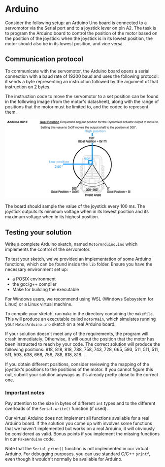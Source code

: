 # Arduino

Consider the following setup: an Arduino Uno board is connected to a servomotor via the Serial port and to a joystick lever on pin A2. The task is to program the Arduino board to control the position of the motor based on the position of the joystick: when the joystick is in its lowest position, the motor should also be in its lowest position, and vice versa.

## Communication protocol

To communicate with the servomotor, the Arduino board opens a serial connection with a baud rate of 19200 baud and uses the following protocol: it sends a byte representing an instruction followed by the argument of that instruction on 2 bytes.

The instruction code to move the servomotor to a set position can be found in the following image (from the motor's datasheet), along with the range of positions that the motor must be limited to, and the codec to represent them.

![Motor Goal position](image.png)

The board should sample the value of the joystick every 100 ms. The joystick outputs its minimum voltage when in its lowest position and its maximum voltage when in its highest position.

## Testing your solution

Write a complete Arduino sketch, named `MotorArduino.ino` which implements the control of the servomotor.

To test your sketch, we've provided an implementation of some Arduino functions, which can be found inside the `lib` folder. Ensure you have the necessary environment set up:
- a POSIX environment
- the gcc/g++ compiler
- Make for building the executable

For Windows users, we recommend using WSL (Windows Subsystem for Linux) or a Linux virtual machine.

To compile your sketch, run `make` in the directory containing the `makefile`. This will produce an executable called `motorMain`, which simulates running your `MotorArduino.ino` sketch on a real Arduino board.

If your solution doesn't meet any of the requirements, the program will crash immediately. Otherwise, it will ouput the position that the motor has been instructed to reach by your code. The correct solution will produce the following positions: 818, 818, 818, 788, 758, 743, 728, 665, 593, 511, 511, 511, 511, 593, 638, 668, 758, 788, 818, 818...

If you obtain different positions, consider reviewing the mapping of the joystick's positions to the positions of the motor. If you cannot figure this out, submit your solution anyways as it's already pretty close to the correct one.

### Important notes

Pay attention to the size in bytes of different `int` types and to the different overloads of the `Serial.write()` function (if used).

Our virtual Arduino does not implement all functions available for a real Arduino board. If the solution you come up with involves some functions that we haven't implemented but works on a real Arduino, it will obviously be considered as valid. Bonus points if you implement the missing functions in our `FakeArduino` code.

Note that the `Serial.print()` function is not implemented in our virtual Arduino. For debugging purposes, you can use standard C/C++ `printf`, even though it wouldn't normally be available for Arduino.

